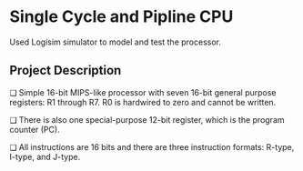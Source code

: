 # Single Cycle and Pipline CPU  

 Used Logisim simulator to model and test the processor.
        
## Project Description

❑ Simple 16-bit MIPS-like processor with seven 16-bit general purpose registers: R1 through R7. R0 is hardwired to zero and cannot be written. 

❑ There is also one special-purpose 12-bit register, which is the program counter (PC). 

❑ All instructions are 16 bits and there are three instruction formats: R-type, I-type, and J-type.
